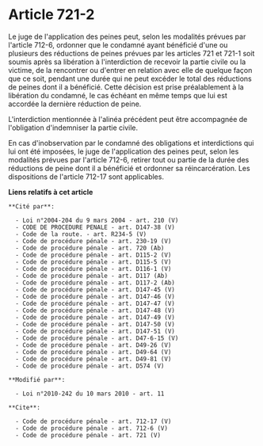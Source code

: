 # Article 721-2

Le juge de l'application des peines peut, selon les modalités prévues par l'article 712-6, ordonner que le condamné ayant
bénéficié d'une ou plusieurs des réductions de peines prévues par les articles 721 et 721-1 soit soumis après sa libération à
l'interdiction de recevoir la partie civile ou la victime, de la rencontrer ou d'entrer en relation avec elle de quelque
façon que ce soit, pendant une durée qui ne peut excéder le total des réductions de peines dont il a bénéficié. Cette
décision est prise préalablement à la libération du condamné, le cas échéant en même temps que lui est accordée la dernière
réduction de peine.

L'interdiction mentionnée à l'alinéa précédent peut être accompagnée de l'obligation d'indemniser la partie civile. 

En cas d'inobservation par le condamné des obligations et interdictions qui lui ont été imposées, le juge de l'application
des peines peut, selon les modalités prévues par l'article 712-6, retirer tout ou partie de la durée des réductions de peine
dont il a bénéficié et ordonner sa réincarcération. Les dispositions de l'article 712-17 sont applicables.

**Liens relatifs à cet article**

	**Cité par**:

	  - Loi n°2004-204 du 9 mars 2004 - art. 210 (V)
	  - CODE DE PROCEDURE PENALE - art. D147-38 (V)
	  - Code de la route. - art. R234-5 (V)
	  - Code de procédure pénale - art. 230-19 (V)
	  - Code de procédure pénale - art. 720 (Ab)
	  - Code de procédure pénale - art. D115-2 (V)
	  - Code de procédure pénale - art. D115-5 (V)
	  - Code de procédure pénale - art. D116-1 (V)
	  - Code de procédure pénale - art. D117 (Ab)
	  - Code de procédure pénale - art. D117-2 (Ab)
	  - Code de procédure pénale - art. D147-45 (V)
	  - Code de procédure pénale - art. D147-46 (V)
	  - Code de procédure pénale - art. D147-47 (V)
	  - Code de procédure pénale - art. D147-48 (V)
	  - Code de procédure pénale - art. D147-49 (V)
	  - Code de procédure pénale - art. D147-50 (V)
	  - Code de procédure pénale - art. D147-51 (V)
	  - Code de procédure pénale - art. D47-6-15 (V)
	  - Code de procédure pénale - art. D49-26 (V)
	  - Code de procédure pénale - art. D49-64 (V)
	  - Code de procédure pénale - art. D49-81 (V)
	  - Code de procédure pénale - art. D574 (V)

	**Modifié par**:

	  - Loi n°2010-242 du 10 mars 2010 - art. 11

	**Cite**:

	  - Code de procédure pénale - art. 712-17 (V)
	  - Code de procédure pénale - art. 712-6 (V)
	  - Code de procédure pénale - art. 721 (V)
